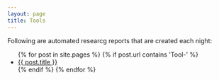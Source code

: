 ```yaml
---
layout: page
title: Tools
---
```


Following are automated researcg reports that are created each night:

<ul>
{% for post in site.pages %}
	{% if post.url contains 'Tool-' %}
<li><a href="{{ BASE_PATH }}{{ post.url }}">{{ post.title }}</a></li>
	{% endif %}
{% endfor %}
</ul>
